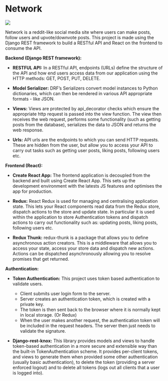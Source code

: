 # Network


[![](network.gif)](https://www.youtube.com/watch?v=FMiidDY_lcs&ab_channel=TomasNewton)

Network is a reddit-like social media site where users can make posts, follow users and upvote/downvote posts. This project is made using the Django REST framework to build a RESTful API and React on the frontend to consume the API. 

**Backend (Django REST framework):**
- **RESTFUL API:** In a RESTful API, endpoints (URLs) define the structure of the API and how end users access data from our application using the HTTP methods: GET, POST, PUT, DELETE.

- **Model Serializer:** DRF’s Serializers convert model instances to Python dictionaries, which can then be rendered in various API appropriate formats - like JSON.

- **Views:** Views are protected by api_decorator checks which ensure the appropriate http request is passed into the view function. The view then receives the web request, performs some functionality (such as getting posts from the database), serializes the data to JSON and returns the web response.

- **Urls:** API urls are the endpoints to which you can send HTTP requests. These are hidden from the user, but allow you to access your API to carry out tasks such as getting user posts, liking posts, following users etc. 

**Frontend (React):** 
- **Create React App:** The frontend application is decoupled from the backend and built using Create React App. This sets up the development environment with the latests JS features and optimises the app for production. 

- **Redux:** React Redux is used for managing and centralising application state. This lets your React components read data from the Redux store, dispatch actions to the store and update state. In particular it is used within the application to store Authentication tokens and dispatch actions to carry out functionality such as: updating posts, liking posts, following users etc.

- **Redux Thunk:** redux-thunk is a package that allows you to define asynchronous action creators. This is a middleware that allows you to access your state, access your store data and dispatch new actions. Actions can be dispatched asynchronously allowing you to resolve promises that get returned. 

**Authentication:** 
- **Token Authentication:** This project uses token based authentication to validate users. 

  - Client submits user login form to the server. 
  - Server creates an authentication token, which is created with a private key. 
  - The token is then sent back to the browser where it is normally kept in local storage. (Or Redux)
  - When the user makes another request, the authentication token will be included in the request headers. The server then just needs to validate the signature. 

- **Django-rest-knox:** This library provides models and views to handle token-based authentication in a more secure and extensible way than the built-in TokenAuthentication scheme. It provides per-client tokens, and views to generate them when provided some other authentication (usually basic authentication), to delete the token (providing a server enforced logout) and to delete all tokens (logs out all clients that a user is logged into).

